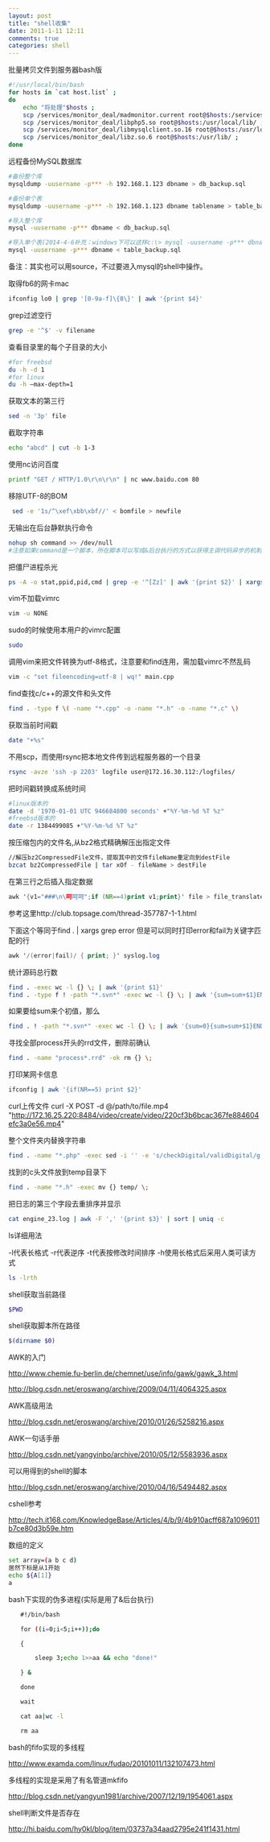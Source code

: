 ```yaml
---
layout: post
title: "shell收集"
date: 2011-1-11 12:11
comments: true
categories: shell 
---
```


批量拷贝文件到服务器bash版
```bash
#!/usr/local/bin/bash
for hosts in `cat host.list` ;
do
    echo "将处理"$hosts ;
    scp /services/monitor_deal/madmonitor.current root@$hosts:/services/monitor_deal/ ;
    scp /services/monitor_deal/libphp5.so root@$hosts:/usr/local/lib/ ;
    scp /services/monitor_deal/libmysqlclient.so.16 root@$hosts:/usr/local/lib/ ;
    scp /services/monitor_deal/libz.so.6 root@$hosts:/usr/lib/ ;
done

```

远程备份MySQL数据库
```sh
#备份整个库
mysqldump -uusername -p*** -h 192.168.1.123 dbname > db_backup.sql

#备份单个表
mysqldump -uusername -p*** -h 192.168.1.123 dbname tablename > table_backup.sql

#导入整个库
mysql -uusername -p*** dbname < db_backup.sql

#导入单个表(2014-4-6补充：windows下可以这样c:\> mysql -uusername -p*** dbname < tablename < f:/table_backup.sql)
mysql -uusername -p*** dbname < table_backup.sql
```
备注：其实也可以用source，不过要进入mysql的shell中操作。

取得fb6的网卡mac
```sh
ifconfig lo0 | grep '[0-9a-f]\{8\}' | awk '{print $4}'
```
grep过滤空行
```sh
grep -e '^$' -v filename
```

查看目录里的每个子目录的大小
```sh
#for freebsd
du -h -d 1
#for linux
du -h –max-depth=1 
```

获取文本的第三行
```sh
sed -n '3p' file 
```

截取字符串
```sh
echo "abcd" | cut -b 1-3
```

使用nc访问百度
```sh
printf "GET / HTTP/1.0\r\n\r\n" | nc www.baidu.com 80
```

移除UTF-8的BOM
```sh
 sed -e '1s/^\xef\xbb\xbf//' < bomfile > newfile
```

无输出在后台静默执行命令
```sh
nohup sh command >> /dev/null
#注意如果command是一个脚本，所在脚本可以写成&后台执行的方式以获得主调代码异步的机制
```

把僵尸进程杀光
```sh
ps -A -o stat,ppid,pid,cmd | grep -e '^[Zz]' | awk '{print $2}' | xargs kill -9
```

vim不加载vimrc
```sh
vim -u NONE
```

sudo的时候使用本用户的vimrc配置
```sh
sudo 
```

调用vim来把文件转换为utf-8格式，注意要和find连用，需加载vimrc不然乱码
```sh
vim -c "set fileencoding=utf-8 | wq!" main.cpp
```
find查找c/c++的源文件和头文件
```sh
find . -type f \( -name "*.cpp" -o -name "*.h" -o -name "*.c" \)
```

获取当前时间戳
```sh
date "+%s"
```
不用scp，而使用rsync把本地文件传到远程服务器的一个目录
```sh
rsync -avze 'ssh -p 2203' logfile user@172.16.30.112:/logfiles/
```

把时间戳转换成系统时间
```sh
#linux版本的
date -d '1970-01-01 UTC 946684800 seconds' +"%Y-%m-%d %T %z"
#freebsd版本的
date -r 1384499085 +"%Y-%m-%d %T %z"
```
按压缩包内的文件名,从bz2格式精确解压出指定文件
```sh
//解压bz2CompressedFile文件，提取其中的文件fileName重定向到destFile
bzcat bz2CompressedFile | tar xOf - fileName > destFile
```

在第三行之后插入指定数据
```awk
awk '{v1="###\n\呵呵呵";if (NR==4)print v1;print}' file > file_translated
```
参考这里http://club.topsage.com/thread-357787-1-1.html


下面这个等同于find . | xargs grep error 但是可以同时打印error和fail为关键字匹配的行
```awk
awk '/(error|fail)/ { print; }' syslog.log
```

统计源码总行数
```sh
find . -exec wc -l {} \; | awk '{print $1}'
find . -type f ! -path "*.svn*" -exec wc -l {} \; | awk '{sum=sum+$1}END{print sum }'
```

如果要给sum来个初值，那么
```sh
find . ! -path "*.svn*" -exec wc -l {} \; | awk '{sum=0}{sum=sum+$1}END{print sum }'
```

寻找全部process开头的rrd文件，删除前确认
```sh
find . -name "process*.rrd" -ok rm {} \;
```

打印某网卡信息
```sh
ifconfig | awk '{if(NR==5) print $2}'
```

curl上传文件
curl -X POST -d @/path/to/file.mp4 "http://172.16.25.220:8484/video/create/video/220cf3b6bcac367fe884604efc3a0e56.mp4"


整个文件夹内替换字符串
```sh
find . -name "*.php" -exec sed -i '' -e 's/checkDigital/validDigital/g' {} +
```

找到的c头文件放到temp目录下
```sh
find . -name "*.h" -exec mv {} temp/ \;
```
把日志的第三个字段去重排序并显示
```sh
cat engine_23.log | awk -F ',' '{print $3}' | sort | uniq -c
```

ls详细用法<p>
-l代表长格式 -r代表逆序 -t代表按修改时间排序 -h使用长格式后采用人类可读方式
```sh
ls -lrth
```

shell获取当前路径
```sh
$PWD
```

shell获取脚本所在路径
```sh
$(dirname $0)
```

AWK的入门

http://www.chemie.fu-berlin.de/chemnet/use/info/gawk/gawk_3.html

http://blog.csdn.net/eroswang/archive/2009/04/11/4064325.aspx

AWK高级用法

http://blog.csdn.net/eroswang/archive/2010/01/26/5258216.aspx

AWK一句话手册

http://blog.csdn.net/yangyinbo/archive/2010/05/12/5583936.aspx

可以用得到的shell的脚本

http://blog.csdn.net/eroswang/archive/2010/04/16/5494482.aspx

cshell参考

http://tech.it168.com/KnowledgeBase/Articles/4/b/9/4b910acff687a1096011b7ce80d3b59e.htm

数组的定义
```bash
set array=(a b c d)
居然下标是从1开始
echo ${A[1]}  
a
```
bash下实现的伪多进程(实际是用了&后台执行)
```bash
　　#!/bin/bash

　　for ((i=0;i<5;i++));do

　　{

    　　sleep 3;echo 1>>aa && echo "done!"

　　} &

　　done

　　wait

　　cat aa|wc -l

　　rm aa
```

bash的fifo实现的多线程

http://www.examda.com/linux/fudao/20101011/132107473.html

多线程的实现是采用了有名管道mkfifo

http://blog.csdn.net/yangyun1981/archive/2007/12/19/1954061.aspx

shell判断文件是否存在

http://hi.baidu.com/hy0kl/blog/item/03737a34aad2795e241f1431.html
